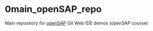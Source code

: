 # 0main_openSAP_repo
Main repository for [openSAP](http://opensap.com) Git Web IDE demos (openSAP course)
